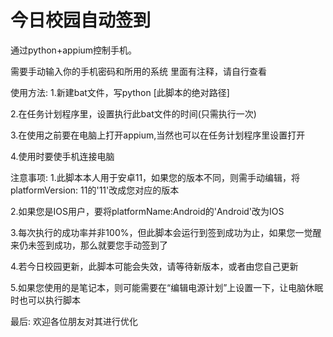 # 今日校园自动签到
通过python+appium控制手机。


需要手动输入你的手机密码和所用的系统
里面有注释，请自行查看


使用方法:
1.新建bat文件，写python [此脚本的绝对路径]

2.在任务计划程序里，设置执行此bat文件的时间(只需执行一次)

3.在使用之前要在电脑上打开appium,当然也可以在任务计划程序里设置打开

4.使用时要使手机连接电脑


注意事项:
1.此脚本本人用于安卓11，如果您的版本不同，则需手动编辑，将platformVersion: 11的'11'改成您对应的版本

2.如果您是IOS用户，要将platformName:Android的'Android'改为IOS

3.每次执行的成功率并非100%，但此脚本会运行到签到成功为止，如果您一觉醒来仍未签到成功，那么就要您手动签到了

4.若今日校园更新，此脚本可能会失效，请等待新版本，或者由您自己更新

5.如果您使用的是笔记本，则可能需要在“编辑电源计划”上设置一下，让电脑休眠时也可以执行脚本


最后:
欢迎各位朋友对其进行优化
